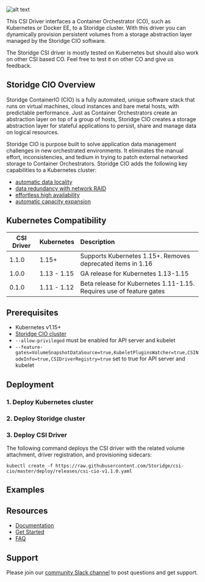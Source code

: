 ![alt text](https://i.imgur.com/FfIj2NA.png "Storidge Logo")

This CSI Driver interfaces a Container Orchestrator (CO), such as Kubernetes or Docker EE, to a Storidge cluster. With this driver you can dynamically provision persistent volumes from a storage abstraction layer managed by the Storidge CIO software.

The Storidge CSI driver is mostly tested on Kubernetes but should also work on other CSI based CO. Feel free to test it on other CO and give us feedback.

## Storidge CIO Overview

Storidge ContainerIO (CIO) is a fully automated, unique software stack that runs on virtual machines, cloud instances and bare metal hosts, with predictable performance. Just as Container Orchestrators create an abstraction layer on top of a group of hosts, Storidge CIO creates a storage abstraction layer for stateful applications to persist, share and manage data on logical resources.

Storidge CIO is purpose built to solve application data management challenges in new orchestrated environments. It eliminates the manual effort, inconsistencies, and tedium in trying to patch external networked storage to Container Orchestrators. Storidge CIO adds the following key capabilities to a Kubernetes cluster:

- [automatic data locality](https://docs.storidge.com/introduction/how_it_works.html#automatic-data-locality)
- [data redundancy with network RAID](https://docs.storidge.com/introduction/how_it_works.html#data-redundancy)
- [effortless high availability](https://docs.storidge.com/introduction/how_it_works.html#effortlesss-high-availability)
- [automatic capacity expansion](https://docs.storidge.com/introduction/how_it_works.html#auto-capacity-expansion)

## Kubernetes Compatibility

| CSI Driver | Kubernetes  | Description                                                           |
| -----------|:------------|:----------------------------------------------------------------------|
| 1.1.0      | 1.15+       | Supports Kubernetes 1.15+. Removes deprecated items in 1.16           |
| 1.0.0      | 1.13 - 1.15 | GA release for Kubernetes 1.13-1.15                                   |
| 0.1.0      | 1.11 - 1.12 | Beta release for Kubernetes 1.11-1.15. Requires use of feature gates  |

## Prerequisites

- Kubernetes v1.15+
- [Storidge CIO cluster](https://guide.storidge.com/getting_started/install.html)
- `--allow-privileged` must be enabled for API server and kubelet
- `--feature-gates=VolumeSnapshotDataSource=true,KubeletPluginsWatcher=true,CSINodeInfo=true,CSIDriverRegistry=true` set to true for API server and kubelet

## Deployment

### 1. Deploy Kubernetes cluster

### 2. Deploy Storidge cluster

### 3. Deploy CSI Driver

The following command deploys the CSI driver with the related volume attachment, driver registration, and provisioning sidecars:
```
kubectl create -f https://raw.githubusercontent.com/Storidge/csi-cio/master/deploy/releases/csi-cio-v1.1.0.yaml
```

## Examples


## Resources

- [Documentation](https://docs.storidge.com)
- [Get Started](https://guide.storidge.com)
- [FAQ](https://faq.storidge.com)

## Support

Please join our [community Slack channel](https://storidge.com/join-cio-slack) to post questions and get support.
